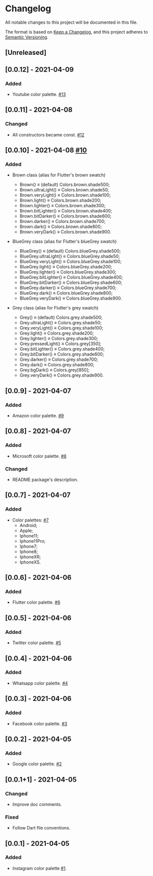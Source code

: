 # Changelog
All notable changes to this project will be documented in this file.

The format is based on [Keep a Changelog](https://keepachangelog.com/en/1.0.0/),
and this project adheres to [Semantic Versioning](https://semver.org/spec/v2.0.0.html).

## [Unreleased]

## [0.0.12] - 2021-04-09
### Added
- Youtube color palette. [#13](https://github.com/rafamizes/flutter_brand_palettes/issues/13)

## [0.0.11] - 2021-04-08
### Changed
- All constructors became const. [#12](https://github.com/rafamizes/flutter_brand_palettes/issues/12)

## [0.0.10] - 2021-04-08 [#10](https://github.com/rafamizes/flutter_brand_palettes/issues/10)
### Added
- Brown class (alias for Flutter's brown swatch)
  - Brown() ≡ (default) Colors.brown.shade500;
  - Brown.ultraLight() ≡ Colors.brown.shade50;
  - Brown.veryLight() ≡ Colors.brown.shade100;
  - Brown.light() ≡ Colors.brown.shade200;
  - Brown.lighter() ≡ Colors.brown.shade300;
  - Brown.bitLighter() ≡ Colors.brown.shade400;
  - Brown.bitDarker() ≡ Colors.brown.shade600;
  - Brown.darker() ≡ Colors.brown.shade700;
  - Brown.dark() ≡ Colors.brown.shade800;
  - Brown.veryDark() ≡ Colors.brown.shade900.

- BlueGrey class (alias for Flutter's blueGrey swatch)
  - BlueGrey() ≡ (default) Colors.blueGrey.shade500;
  - BlueGrey.ultraLight() ≡ Colors.blueGrey.shade50;
  - BlueGrey.veryLight() ≡ Colors.blueGrey.shade100;
  - BlueGrey.light() ≡ Colors.blueGrey.shade200;
  - BlueGrey.lighter() ≡ Colors.blueGrey.shade300;
  - BlueGrey.bitLighter() ≡ Colors.blueGrey.shade400;
  - BlueGrey.bitDarker() ≡ Colors.blueGrey.shade600;
  - BlueGrey.darker() ≡ Colors.blueGrey.shade700;
  - BlueGrey.dark() ≡ Colors.blueGrey.shade800;
  - BlueGrey.veryDark() ≡ Colors.blueGrey.shade900.

- Grey class (alias for Flutter's grey swatch)
  - Grey() ≡ (default) Colors.grey.shade500;
  - Grey.ultraLight() ≡ Colors.grey.shade50;
  - Grey.veryLight() ≡ Colors.grey.shade100;
  - Grey.light() ≡ Colors.grey.shade200;
  - Grey.lighter() ≡ Colors.grey.shade300;
  - Grey.pressedLight() ≡ Colors.grey[350];
  - Grey.bitLighter() ≡ Colors.grey.shade400;
  - Grey.bitDarker() ≡ Colors.grey.shade600;
  - Grey.darker() ≡ Colors.grey.shade700;
  - Grey.dark() ≡ Colors.grey.shade800;
  - Grey.bgDark() ≡ Colors.grey[850];
  - Grey.veryDark() ≡ Colors.grey.shade900.

## [0.0.9] - 2021-04-07
### Added
- Amazon color palette. [#9](https://github.com/rafamizes/flutter_brand_palettes/issues/9)

## [0.0.8] - 2021-04-07
### Added
- Microsoft color palette. [#8](https://github.com/rafamizes/flutter_brand_palettes/issues/8)

### Changed
- README package's description.

## [0.0.7] - 2021-04-07
### Added
- Color palettes: [#7](https://github.com/rafamizes/flutter_brand_palettes/issues/7)
  - Android;
  - Apple;
  - Iphone11;
  - Iphone11Pro;
  - Iphone7;
  - Iphone8;
  - IphoneXR;
  - IphoneXS.

## [0.0.6] - 2021-04-06
### Added
- Flutter color palette. [#6](https://github.com/rafamizes/flutter_brand_palettes/issues/6)

## [0.0.5] - 2021-04-06
### Added
- Twitter color palette. [#5](https://github.com/rafamizes/flutter_brand_palettes/issues/5)

## [0.0.4] - 2021-04-06
### Added
- Whatsapp color palette. [#4](https://github.com/rafamizes/flutter_brand_palettes/issues/4)

## [0.0.3] - 2021-04-06
### Added
- Facebook color palette. [#3](https://github.com/rafamizes/flutter_brand_palettes/issues/3)

## [0.0.2] - 2021-04-05
### Added
- Google color palette. [#2](https://github.com/rafamizes/flutter_brand_palettes/issues/2)

## [0.0.1+1] - 2021-04-05
### Changed
- Improve doc comments.

### Fixed
- Follow Dart file conventions.

## [0.0.1] - 2021-04-05
### Added
- Instagram color palette [#1](https://github.com/rafamizes/flutter_brand_palettes/issues/1).
